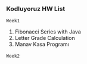 ### Kodluyoruz HW List

```Week1```
1. Fibonacci Series with Java
2. Letter Grade Calculation
3. Manav Kasa Programı

```Week2```
``` ```


